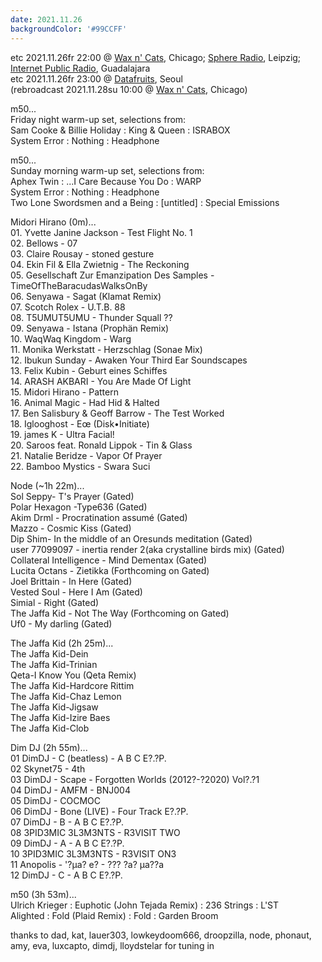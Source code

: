 ```yaml
---
date: 2021.11.26
backgroundColor: '#99CCFF'
---
```


etc 2021.11.26fr 22:00 @ [Wax n' Cats](http://www.twitch.tv/waxncats), Chicago; [](http://www.youtube.com/maindrainstudios/)[Sphere Radio](http://www.sphere-radio.net/), Leipzig; [Internet Public Radio](http://www.internetpublicradio.live/), Guadalajara  
etc 2021.11.26fr 23:00 @ [Datafruits](http://www.datafruits.fm/), Seoul  
(rebroadcast 2021.11.28su 10:00 @ [Wax n' Cats](http://www.twitch.tv/waxncats), Chicago)  

m50...  
Friday night warm-up set, selections from:  
Sam Cooke & Billie Holiday : King & Queen : ISRABOX  
System Error : Nothing : Headphone  

m50...  
Sunday morning warm-up set, selections from:  
Aphex Twin : ...I Care Because You Do : WARP  
System Error : Nothing : Headphone  
Two Lone Swordsmen and a Being : \[untitled\] : Special Emissions  

Midori Hirano (0m)...  
01\. Yvette Janine Jackson - Test Flight No. 1  
02\. Bellows - 07  
03\. Claire Rousay - stoned gesture  
04\. Ekin Fil & Ella Zwietnig - The Reckoning  
05\. Gesellschaft Zur Emanzipation Des Samples - TimeOfTheBaracudasWalksOnBy  
06\. Senyawa - Sagat (Klamat Remix)  
07\. Scotch Rolex - U.T.B. 88  
08\. T5UMUT5UMU - Thunder Squall ??  
09\. Senyawa - Istana (Prophän Remix)  
10\. WaqWaq Kingdom - Warg  
11\. Monika Werkstatt - Herzschlag (Sonae Mix)  
12\. Ibukun Sunday - Awaken Your Third Ear Soundscapes  
13\. Felix Kubin - Geburt eines Schiffes  
14\. ARASH AKBARI - You Are Made Of Light  
15\. Midori Hirano - Pattern  
16\. Animal Magic - Had Hid & Halted  
17\. Ben Salisbury & Geoff Barrow - The Test Worked  
18\. Iglooghost - Eœ (Disk•Initiate)  
19\. james K - Ultra Facial!  
20\. Saroos feat. Ronald Lippok - Tin & Glass  
21\. Natalie Beridze - Vapor Of Prayer  
22\. Bamboo Mystics - Swara Suci  

Node (~1h 22m)...  
Sol Seppy- T's Prayer (Gated)  
Polar Hexagon -Type636 (Gated)  
Akim Drml - Procratination assumé (Gated)  
Mazzo - Cosmic Kiss (Gated)  
Dip Shim- In the middle of an Oresunds meditation (Gated)  
user 77099097 - inertia render 2(aka crystalline birds mix) (Gated)  
Collateral Intelligence - Mind Dementax (Gated)  
Lucita Octans - Zietikka (Forthcoming on Gated)  
Joel Brittain - In Here (Gated)  
Vested Soul - Here I Am (Gated)  
Simial - Right (Gated)  
The Jaffa Kid - Not The Way (Forthcoming on Gated)  
Uf0 - My darling (Gated)  

The Jaffa Kid (2h 25m)...  
The Jaffa Kid-Dein  
The Jaffa Kid-Trinian  
Qeta-I Know You (Qeta Remix)  
The Jaffa Kid-Hardcore Rittim  
The Jaffa Kid-Chaz Lemon  
The Jaffa Kid-Jigsaw  
The Jaffa Kid-Izire Baes  
The Jaffa Kid-Clob  

Dim DJ (2h 55m)...  
01 DimDJ - C (beatless) - A B C E?.?P.  
02 Skynet75 - 4th  
03 DimDJ - Scape - Forgotten Worlds (2012?-?2020) Vol?.?1  
04 DimDJ - AMFM - BNJ004  
05 DimDJ - COCMOC  
06 DimDJ - Bone (LIVE) - Four Track E?.?P.  
07 DimDJ - B - A B C E?.?P.  
08 3PID3MIC 3L3M3NTS - R3VISIT TWO  
09 DimDJ - A - A B C E?.?P.  
10 3PID3MIC 3L3M3NTS - R3VISIT ON3  
11 Anopolis - '?µa? e? - ??? ?a? µa??a  
12 DimDJ - C - A B C E?.?P.  

m50 (3h 53m)...  
Ulrich Krieger : Euphotic (John Tejada Remix) : 236 Strings : L'ST  
Alighted : Fold (Plaid Remix) : Fold : Garden Broom  

thanks to dad, kat, lauer303, lowkeydoom666, droopzilla, node, phonaut, amy, eva, luxcapto, dimdj, lloydstelar for tuning in